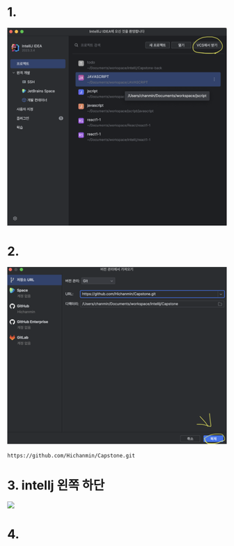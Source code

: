 # 1.
![](git1.png)

# 2.
![](git2.png)

```https://github.com/Hichanmin/Capstone.git```
# 3. intellj 왼쪽 하단
![](git3.png)
# 4. 